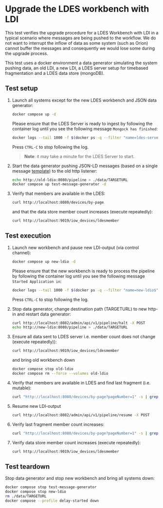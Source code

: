 # Upgrade the LDES workbench with LDI
This test verifies the upgrade procedure for a LDES Workbench with LDI in a typical scenario where messages are being pushed to the workflow. We do not want to interrupt the inflow of data as some system (such as Orion) cannot buffer the messages and consequently we would lose some during the upgrade process.

This test uses a docker environment a data generator simulating the system pushing data, an old LDI, a new LDI, a LDES server setup for timebased fragmentation and a LDES data store (mongoDB).

## Test setup
1. Launch all systems except for the new LDES workbench and JSON data generator:
    ```bash
    docker compose up -d
    ```
    Please ensure that the LDES Server is ready to ingest by following the container log until you see the following message `Mongock has finished`:
    ```bash
    docker logs --tail 1000 -f $(docker ps -q --filter "name=ldes-server$")
    ```
    Press `CTRL-C` to stop following the log.
    
    > **Note**: it may take a minute for the LDES Server to start.

2. Start the data generator pushing JSON-LD messages (based on a single message [template](./data/device.template.json)) to the old http listener:
    ```bash
    echo http://old-ldio:8080/pipeline > ./data/TARGETURL
    docker compose up test-message-generator -d
    ```

3. Verify that members are available in the LDES:
    ```bash
    curl http://localhost:8080/devices/by-page
    ```
    and that the data store member count increases (execute repeatedly):
    ```bash
    curl http://localhost:9019/iow_devices/ldesmember
    ```

## Test execution
1. Launch new workbench and pause new LDI-output (via control channel):
    ```bash
    docker compose up new-ldio -d
    ```
    Please ensure that the new workbench is ready to process the pipeline by following the container log until you see the following message `Started Application in`:
    ```bash
    docker logs --tail 1000 -f $(docker ps -q --filter "name=new-ldio$")
    ```
    Press `CTRL-C` to stop following the log.

2. Stop data generator, change destination path (TARGETURL) to new http-in and restart data generator:
    ```bash
    curl http://localhost:8082/admin/api/v1/pipeline/halt -X POST
    echo http://new-ldio:8080/pipeline > ./data/TARGETURL
    ```

3. Ensure all data sent to LDES server i.e. member count does not change (execute repeatedly)):
    ```bash
    curl http://localhost:9019/iow_devices/ldesmember
    ```
    and bring old workbench down
    ```bash
    docker compose stop old-ldio
    docker compose rm --force --volumes old-ldio
    ```

4. Verify that members are available in LDES and find last fragment (i.e. mutable):
    ```bash
    curl "http://localhost:8080/devices/by-page?pageNumber=1" -s | grep "isVersionOf" | wc -l
    ```

5. Resume new LDI-output
    ```bash
    curl http://localhost:8082/admin/api/v1/pipeline/resume -X POST
    ```

6. Verify last fragment member count increases:
    ```bash
    curl "http://localhost:8080/devices/by-page?pageNumber=1" -s | grep "isVersionOf" | wc -l
    ```

7. Verify data store member count increases (execute repeatedly):
    ```bash
    curl http://localhost:9019/iow_devices/ldesmember
    ```

## Test teardown
Stop data generator and stop new workbench and bring all systems down:
```bash
docker compose stop test-message-generator
docker compose stop new-ldio
rm ./data/TARGETURL
docker compose --profile delay-started down
```
